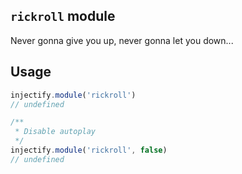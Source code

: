 ## `rickroll` module

Never gonna give you up, never gonna let you down...

## Usage

```js
injectify.module('rickroll')
// undefined

/**
 * Disable autoplay
 */
injectify.module('rickroll', false)
// undefined
```